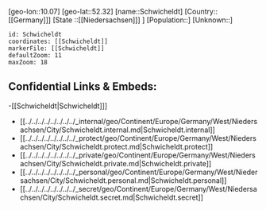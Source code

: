 ﻿---
location: [52.32,10.07]
mapzoom: [7,12] 
mapmarker: city 
type: City
tags:
- geo/City


SpocWebEntityId: 34119
isDeleted: false
confidential: public

---
[geo-lon::10.07]
[geo-lat::52.32]
[name::Schwicheldt]
[Country::[[Germany]]]
[State ::[[Niedersachsen]]] ]
[Population::]
[Unknown::]


```leaflet
id: Schwicheldt
coordinates: [[Schwicheldt]]
markerFile: [[Schwicheldt]]
defaultZoom: 11 
maxZoom: 18
```


## Confidential Links & Embeds: 
-[[Schwicheldt|Schwicheldt]]] 
- [[../../../../../../../../_internal/geo/Continent/Europe/Germany/West/Niedersachsen/City/Schwicheldt.internal.md|Schwicheldt.internal]] 
- [[../../../../../../../../_protect/geo/Continent/Europe/Germany/West/Niedersachsen/City/Schwicheldt.protect.md|Schwicheldt.protect]] 
- [[../../../../../../../../_private/geo/Continent/Europe/Germany/West/Niedersachsen/City/Schwicheldt.private.md|Schwicheldt.private]] 
- [[../../../../../../../../_personal/geo/Continent/Europe/Germany/West/Niedersachsen/City/Schwicheldt.personal.md|Schwicheldt.personal]] 
- [[../../../../../../../../_secret/geo/Continent/Europe/Germany/West/Niedersachsen/City/Schwicheldt.secret.md|Schwicheldt.secret]] 
